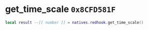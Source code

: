 # get_time_scale `0x8CFD581F`

```lua
local result --[[ number ]] = natives.redhook.get_time_scale()
```